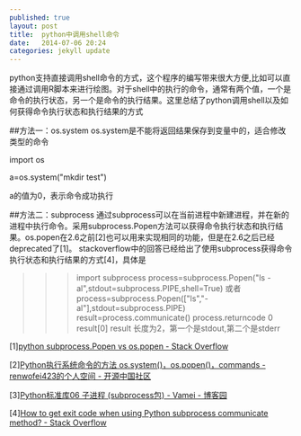 ```yaml
---
published: true
layout: post
title:  python中调用shell命令
date:   2014-07-06 20:24
categories: jekyll update
---
```


python支持直接调用shell命令的方式，这个程序的编写带来很大方便,比如可以直接通过调用R脚本来进行绘图。对于shell中的执行的命令，通常有两个值，一个是命令的执行状态，另一个是命令的执行结果。这里总结了python调用shell以及如何获得命令执行状态和执行结果的方式

##方法一：os.system
os.system是不能将返回结果保存到变量中的，适合修改类型的命令


import os


a=os.system("mkdir test")


a的值为0，表示命令成功执行

##方法二：subprocess
通过subprocess可以在当前进程中新建进程，并在新的进程中执行命令。采用subprocess.Popen方法可以获得命令执行状态和执行结果。os.popen在2.6之前[2]也可以用来实现相同的功能，但是在2.6之后已经deprecated了[1]。
stackoverflow中的回答已经给出了使用subprocess获得命令执行状态和执行结果的方式[4]，具体是
>>> import subprocess
>>> process=subprocess.Popen("ls -al",stdout=subprocess.PIPE,shell=True)
或者 process=subprocess.Popen(["ls","-al"],stdout=subprocess.PIPE)
>>> result=process.communicate()
>>> process.returncode
0
>>> result[0]
result 长度为2，第一个是stdout,第二个是stderr

[1][python subprocess.Popen vs os.popen - Stack Overflow](http://stackoverflow.com/questions/17916876/python-subprocess-popen-vs-os-popen)

[2][Python执行系统命令的方法 os.system()，os.popen()，commands - renwofei423的个人空间 - 开源中国社区](http://my.oschina.net/renwofei423/blog/17403)

[3][Python标准库06 子进程 (subprocess包) - Vamei - 博客园](http://www.cnblogs.com/vamei/archive/2012/09/23/2698014.html)

[4][How to get exit code when using Python subprocess communicate method? - Stack Overflow](http://stackoverflow.com/questions/5631624/how-to-get-exit-code-when-using-python-subprocess-communicate-method)


